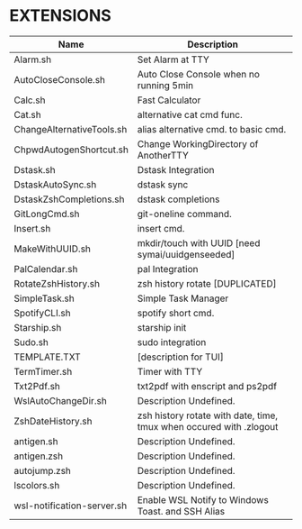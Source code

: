 # EXTENSIONS

| Name | Description |
|------|-------------|
| Alarm.sh | Set Alarm at TTY |
| AutoCloseConsole.sh | Auto Close Console when no running 5min |
| Calc.sh | Fast Calculator |
| Cat.sh | alternative cat cmd func. |
| ChangeAlternativeTools.sh | alias alternative cmd. to basic cmd. |
| ChpwdAutogenShortcut.sh | Change WorkingDirectory of AnotherTTY |
| Dstask.sh | Dstask Integration |
| DstaskAutoSync.sh | dstask sync |
| DstaskZshCompletions.sh | dstask completions |
| GitLongCmd.sh | git-oneline command. |
| Insert.sh | insert cmd. |
| MakeWithUUID.sh | mkdir/touch with UUID [need symai/uuidgenseeded] |
| PalCalendar.sh | pal Integration |
| RotateZshHistory.sh | zsh history rotate [DUPLICATED] |
| SimpleTask.sh | Simple Task Manager |
| SpotifyCLI.sh | spotify short cmd. |
| Starship.sh | starship init |
| Sudo.sh | sudo integration |
| TEMPLATE.TXT | [description for TUI] |
| TermTimer.sh | Timer with TTY |
| Txt2Pdf.sh | txt2pdf with enscript and ps2pdf |
| WslAutoChangeDir.sh | Description Undefined. |
| ZshDateHistory.sh | zsh history rotate with date, time, tmux when occured with .zlogout |
| antigen.sh | Description Undefined. |
| antigen.zsh | Description Undefined. |
| autojump.zsh | Description Undefined. |
| lscolors.sh | Description Undefined. |
| wsl-notification-server.sh | Enable WSL Notify to Windows Toast. and SSH Alias |
